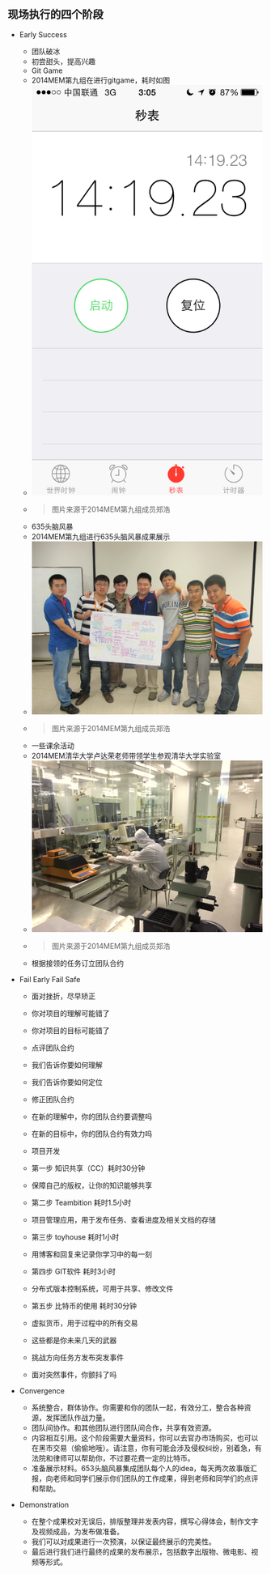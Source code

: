## 现场执行的四个阶段

* Early Success
	* 团队破冰
	* 初尝甜头，提高兴趣
	* Git Game
 	* 2014MEM第九组在进行gitgame，耗时如图
 	* ![GitGame](../assets/FranksData/IMG_1047.png)
 	* > 图片来源于2014MEM第九组成员郑浩
	* 635头脑风暴
 	* 2014MEM第九组进行635头脑风暴成果展示
 	* ![635](../assets/FranksData/1.png)
 	* > 图片来源于2014MEM第九组成员郑浩
 	* 一些课余活动
  	* 2014MEM清华大学卢达荣老师带领学生参观清华大学实验室
  	* ![参观实验室](../assets/FranksData/2.png)
  	* > 图片来源于2014MEM第九组成员郑浩
	* 根据接领的任务订立团队合约
* Fail Early Fail Safe
	* 面对挫折，尽早矫正
	 * 你对项目的理解可能错了
	 * 你对项目的目标可能错了
	* 点评团队合约
	 * 我们告诉你要如何理解
	 * 我们告诉你要如何定位
	* 修正团队合约
	 * 在新的理解中，你的团队合约要调整吗
	 * 在新的目标中，你的团队合约有效力吗
	* 项目开发
	 * 第一步   知识共享（CC）耗时30分钟
     * 保障自己的版权，让你的知识能够共享

     * 第二步   Teambition    耗时1.5小时
     * 项目管理应用，用于发布任务、查看进度及相关文档的存储

     * 第三步   toyhouse      耗时1小时
     * 用博客和回复来记录你学习中的每一刻

     * 第四步   GIT软件       耗时3小时
     *  分布式版本控制系统，可用于共享、修改文件

   *  第五步   比特币的使用  耗时30分钟
   *  虚拟货币，用于过程中的所有交易

   *  这些都是你未来几天的武器



	* 挑战方向任务方发布突发事件
    * 面对突然事件，你颤抖了吗
* Convergence
	* 系统整合，群体协作。你需要和你的团队一起，有效分工，整合各种资源，发挥团队作战力量。
	* 团队间协作。和其他团队进行团队间合作，共享有效资源。
	* 内容相互引用。这个阶段需要大量资料，你可以去官办市场购买，也可以在黑市交易（偷偷地哦）。请注意，你有可能会涉及侵权纠纷，别着急，有法院和律师可以帮助你，不过要花费一定的比特币。
	* 准备展示材料。653头脑风暴集成团队每个人的idea，每天两次故事版汇报，向老师和同学们展示你们团队的工作成果，得到老师和同学们的点评和帮助。


* Demonstration
	* 在整个成果校对无误后，排版整理并发表内容，撰写心得体会，制作文字及视频成品，为发布做准备。
	* 我们可以对成果进行一次预演，以保证最终展示的完美性。
	* 最后进行我们进行最终的成果的发布展示，包括数字出版物、微电影、视频等形式。





